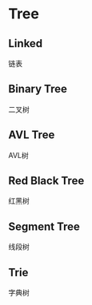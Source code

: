 # Tree
## Linked
链表
## Binary Tree
二叉树
## AVL Tree
AVL树
## Red Black Tree
红黑树
## Segment Tree
线段树
## Trie
字典树
